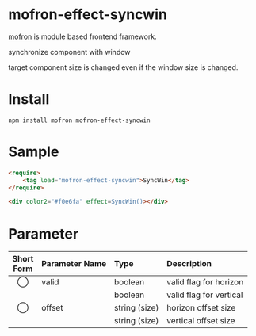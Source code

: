 # mofron-effect-syncwin
[mofron](https://mofron.github.io/mofron/) is module based frontend framework.

synchronize component with window

target component size is changed even if the window size is changed.


# Install
```
npm install mofron mofron-effect-syncwin
```

# Sample
```html
<require>
    <tag load="mofron-effect-syncwin">SyncWin</tag>
</require>

<div color2="#f0e6fa" effect=SyncWin()></div>
```

# Parameter

| Short<br>Form | Parameter Name | Type | Description |
|:-------------:|:---------------|:-----|:------------|
| ◯  | valid | boolean | valid flag for horizon |
| | | boolean | valid flag for vertical |
| ◯  | offset | string (size) | horizon offset size |
| | | string (size) | vertical offset size |

